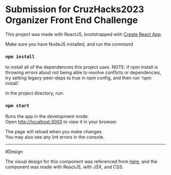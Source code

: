 # Submission for CruzHacks2023 Organizer Front End Challenge

This project was made with ReactJS, bootstrapped with [Create React App](https://github.com/facebook/create-react-app).

Make sure you have NodeJS installed, and run the command

### `npm install`

to install all of the dependencies this project uses.
NOTE: if npm install is throwing errors about not being able to resolve conflicts or dependencies, try setting legacy-peer-deps to true in npm config, and then run 'npm install'.

In the project directory, run:

### `npm start`

Runs the app in the development mode.\
Open [http://localhost:3000](http://localhost:3000) to view it in your browser.

The page will reload when you make changes.\
You may also see any lint errors in the console.

---
#Design

The visual design for this component was referenced from [here](https://www.figma.com/file/CJf6HOwmk8kFCPr0pUanyf/CruzHacks-Frontend-Challenge-2023?type=design&node-id=0-1&t=0Y7LpcFky8qzwTKS-0), and the component was made with ReactJS, with JSX, and CSS.

